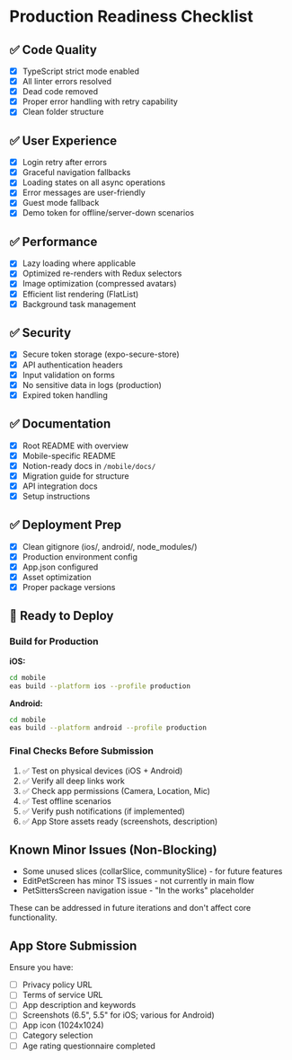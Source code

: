 # Production Readiness Checklist

## ✅ Code Quality
- [x] TypeScript strict mode enabled
- [x] All linter errors resolved
- [x] Dead code removed
- [x] Proper error handling with retry capability
- [x] Clean folder structure

## ✅ User Experience
- [x] Login retry after errors
- [x] Graceful navigation fallbacks
- [x] Loading states on all async operations
- [x] Error messages are user-friendly
- [x] Guest mode fallback
- [x] Demo token for offline/server-down scenarios

## ✅ Performance
- [x] Lazy loading where applicable
- [x] Optimized re-renders with Redux selectors
- [x] Image optimization (compressed avatars)
- [x] Efficient list rendering (FlatList)
- [x] Background task management

## ✅ Security
- [x] Secure token storage (expo-secure-store)
- [x] API authentication headers
- [x] Input validation on forms
- [x] No sensitive data in logs (production)
- [x] Expired token handling

## ✅ Documentation
- [x] Root README with overview
- [x] Mobile-specific README
- [x] Notion-ready docs in `/mobile/docs/`
- [x] Migration guide for structure
- [x] API integration docs
- [x] Setup instructions

## ✅ Deployment Prep
- [x] Clean gitignore (ios/, android/, node_modules/)
- [x] Production environment config
- [x] App.json configured
- [x] Asset optimization
- [x] Proper package versions

## 🚀 Ready to Deploy

### Build for Production

**iOS:**
```bash
cd mobile
eas build --platform ios --profile production
```

**Android:**
```bash
cd mobile
eas build --platform android --profile production
```

### Final Checks Before Submission

1. ✅ Test on physical devices (iOS + Android)
2. ✅ Verify all deep links work
3. ✅ Check app permissions (Camera, Location, Mic)
4. ✅ Test offline scenarios
5. ✅ Verify push notifications (if implemented)
6. ✅ App Store assets ready (screenshots, description)

## Known Minor Issues (Non-Blocking)

- Some unused slices (collarSlice, communitySlice) - for future features
- EditPetScreen has minor TS issues - not currently in main flow
- PetSittersScreen navigation issue - "In the works" placeholder

These can be addressed in future iterations and don't affect core functionality.

## App Store Submission

Ensure you have:
- [ ] Privacy policy URL
- [ ] Terms of service URL
- [ ] App description and keywords
- [ ] Screenshots (6.5", 5.5" for iOS; various for Android)
- [ ] App icon (1024x1024)
- [ ] Category selection
- [ ] Age rating questionnaire completed
